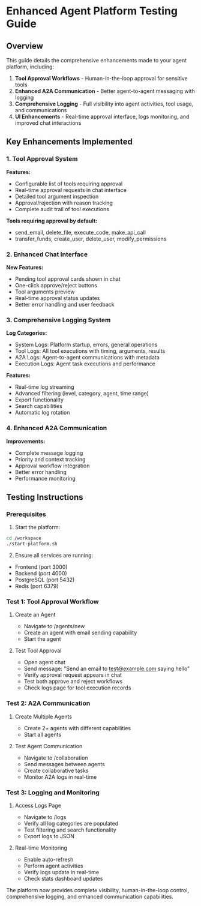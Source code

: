# Enhanced Agent Platform Testing Guide

## Overview

This guide details the comprehensive enhancements made to your agent platform, including:

1. **Tool Approval Workflows** - Human-in-the-loop approval for sensitive tools
2. **Enhanced A2A Communication** - Better agent-to-agent messaging with logging
3. **Comprehensive Logging** - Full visibility into agent activities, tool usage, and communications
4. **UI Enhancements** - Real-time approval interface, logs monitoring, and improved chat interactions

## Key Enhancements Implemented

### 1. Tool Approval System

**Features:**
- Configurable list of tools requiring approval
- Real-time approval requests in chat interface
- Detailed tool argument inspection
- Approval/rejection with reason tracking
- Complete audit trail of tool executions

**Tools requiring approval by default:**
- send_email, delete_file, execute_code, make_api_call
- transfer_funds, create_user, delete_user, modify_permissions

### 2. Enhanced Chat Interface

**New Features:**
- Pending tool approval cards shown in chat
- One-click approve/reject buttons
- Tool arguments preview
- Real-time approval status updates
- Better error handling and user feedback

### 3. Comprehensive Logging System

**Log Categories:**
- System Logs: Platform startup, errors, general operations
- Tool Logs: All tool executions with timing, arguments, results
- A2A Logs: Agent-to-agent communications with metadata
- Execution Logs: Agent task executions and performance

**Features:**
- Real-time log streaming
- Advanced filtering (level, category, agent, time range)
- Export functionality
- Search capabilities
- Automatic log rotation

### 4. Enhanced A2A Communication

**Improvements:**
- Complete message logging
- Priority and context tracking
- Approval workflow integration
- Better error handling
- Performance monitoring

## Testing Instructions

### Prerequisites

1. Start the platform:
```bash
cd /workspace
./start-platform.sh
```

2. Ensure all services are running:
- Frontend (port 3000)
- Backend (port 4000)
- PostgreSQL (port 5432)
- Redis (port 6379)

### Test 1: Tool Approval Workflow

1. Create an Agent
   - Navigate to /agents/new
   - Create an agent with email sending capability
   - Start the agent

2. Test Tool Approval
   - Open agent chat
   - Send message: "Send an email to test@example.com saying hello"
   - Verify approval request appears in chat
   - Test both approve and reject workflows
   - Check logs page for tool execution records

### Test 2: A2A Communication

1. Create Multiple Agents
   - Create 2+ agents with different capabilities
   - Start all agents

2. Test Agent Communication
   - Navigate to /collaboration
   - Send messages between agents
   - Create collaborative tasks
   - Monitor A2A logs in real-time

### Test 3: Logging and Monitoring

1. Access Logs Page
   - Navigate to /logs
   - Verify all log categories are populated
   - Test filtering and search functionality
   - Export logs to JSON

2. Real-time Monitoring
   - Enable auto-refresh
   - Perform agent activities
   - Verify logs update in real-time
   - Check stats dashboard updates

The platform now provides complete visibility, human-in-the-loop control, comprehensive logging, and enhanced communication capabilities.
